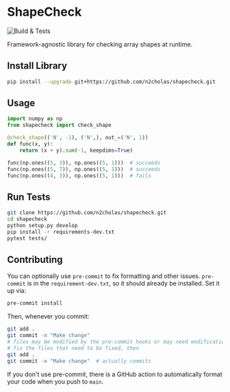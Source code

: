 
# ShapeCheck

![Build & Tests](https://github.com/n2cholas/shapecheck/workflows/Build%20and%20Tests/badge.svg)

Framework-agnostic library for checking array shapes at runtime.

## Install Library

```bash
pip install --upgrade git+https://github.com/n2cholas/shapecheck.git
```

## Usage

```python
import numpy as np
from shapecheck import check_shape

@check_shape(('N', -1), ('N',), out_=('N', 1))
def func(x, y):
    return (x + y).sum(-1, keepdims=True)

func(np.ones((5, 3)), np.ones((5, 1)))  # succeeds
func(np.ones((5, 7)), np.ones((5, 1)))  # succeeds
func(np.ones((4, 3)), np.ones((5, 1)))  # fails
```

## Run Tests

```bash
git clone https://github.com/n2cholas/shapecheck.git
cd shapecheck
python setup.py develop
pip install -r requirements-dev.txt
pytest tests/
```

## Contributing

You can optionally use `pre-commit` to fix formatting and other issues.
`pre-commit` is in the `requirement-dev.txt`, so it should already be
installed. Set it up via:

```bash
pre-commit install
```

Then, whenever you commit:

```bash
git add .
git commit -m "Make change"
# files may be modified by the pre-commit hooks or may need modification
# fix the files that need to be fixed, then
git add .
git commit -m "Make change"  # actually commits
```

If you don't use pre-commit, there is a GitHub action to automatically
format your code when you push to `main`.
